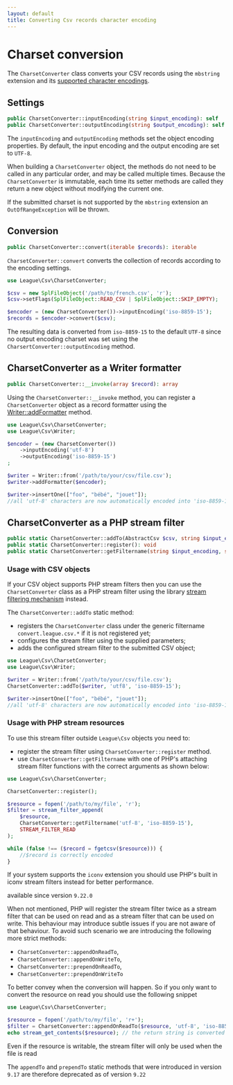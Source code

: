 ```yaml
---
layout: default
title: Converting Csv records character encoding
---
```


# Charset conversion

The `CharsetConverter` class converts your CSV records using the `mbstring` extension and its [supported character encodings](http://php.net/manual/en/mbstring.supported-encodings.php).

## Settings

```php
public CharsetConverter::inputEncoding(string $input_encoding): self
public CharsetConverter::outputEncoding(string $output_encoding): self
```

The `inputEncoding` and `outputEncoding` methods set the object encoding properties. By default, the input encoding and the output encoding are set to `UTF-8`.

When building a `CharsetConverter` object, the methods do not need to be called in any particular order, and may be called multiple times. Because the `CharsetConverter` is immutable, each time its setter methods are called they return a new object without modifying the current one.

<p class="message-warning">If the submitted charset is not supported by the <code>mbstring</code> extension an <code>OutOfRangeException</code> will be thrown.</p>

## Conversion

```php
public CharsetConverter::convert(iterable $records): iterable
```

`CharsetConverter::convert` converts the collection of records according to the encoding settings.

```php
use League\Csv\CharsetConverter;

$csv = new SplFileObject('/path/to/french.csv', 'r');
$csv->setFlags(SplFileObject::READ_CSV | SplFileObject::SKIP_EMPTY);

$encoder = (new CharsetConverter())->inputEncoding('iso-8859-15');
$records = $encoder->convert($csv);
```

The resulting data is converted from `iso-8859-15` to the default `UTF-8` since no output encoding charset was set using the `CharsertConverter::outputEncoding` method.

## CharsetConverter as a Writer formatter

```php
public CharsetConverter::__invoke(array $record): array
```

Using the `CharsetConverter::__invoke` method, you can register a `CharsetConverter` object as a record formatter using the [Writer::addFormatter](/9.0/writer/#record-formatter) method.

```php
use League\Csv\CharsetConverter;
use League\Csv\Writer;

$encoder = (new CharsetConverter())
    ->inputEncoding('utf-8')
    ->outputEncoding('iso-8859-15')
;

$writer = Writer::from('/path/to/your/csv/file.csv');
$writer->addFormatter($encoder);

$writer->insertOne(["foo", "bébé", "jouet"]);
//all 'utf-8' characters are now automatically encoded into 'iso-8859-15' charset
```

## CharsetConverter as a PHP stream filter

```php
public static CharsetConverter::addTo(AbstractCsv $csv, string $input_encoding, string $output_encoding): AbstractCsv
public static CharsetConverter::register(): void
public static CharsetConverter::getFiltername(string $input_encoding, string $output_encoding): string
```

### Usage with CSV objects

If your CSV object supports PHP stream filters then you can use the `CharsetConverter` class as a PHP stream filter using the library [stream filtering mechanism](/9.0/connections/filters/) instead.

The `CharsetConverter::addTo` static method:

- registers the `CharsetConverter` class under the generic filtername `convert.league.csv.*` if it is not registered yet;
- configures the stream filter using the supplied parameters;
- adds the configured stream filter to the submitted CSV object;

```php
use League\Csv\CharsetConverter;
use League\Csv\Writer;

$writer = Writer::from('/path/to/your/csv/file.csv');
CharsetConverter::addTo($writer, 'utf8', 'iso-8859-15');

$writer->insertOne(["foo", "bébé", "jouet"]);
//all 'utf-8' characters are now automatically encoded into 'iso-8859-15' charset
```

### Usage with PHP stream resources

To use this stream filter outside `League\Csv` objects you need to:

- register the stream filter using `CharsetConverter::register` method.
- use `CharsetConverter::getFiltername` with one of PHP's attaching stream filter functions with the correct arguments as shown below:

```php
use League\Csv\CharsetConverter;

CharsetConverter::register();

$resource = fopen('/path/to/my/file', 'r');
$filter = stream_filter_append(
    $resource,
    CharsetConverter::getFiltername('utf-8', 'iso-8859-15'),
    STREAM_FILTER_READ
);

while (false !== ($record = fgetcsv($resource))) {
    //$record is correctly encoded
}
```

<p class="message-info">If your system supports the <code>iconv</code> extension you should use PHP's built
in iconv stream filters instead for better performance.</p>

<p class="message-info">available since version <code>9.22.0</code></p>

When not mentioned, PHP will register the stream filter twice as a stream filter that can be used on read
and as a stream filter that can be used on write. This behaviour may introduce subtle issues if you are
not aware of that behaviour. To avoid such scenario we are introducing the following more strict methods:

- `CharsetConverter::appendOnReadTo`,
- `CharsetConverter::appendOnWriteTo`,
- `CharsetConverter::prependOnReadTo`,
- `CharsetConverter::prependOnWriteTo`

To better convey when the conversion will happen. So if you only want to convert the resource on read you
should use the following snippet

```php
use League\Csv\CharsetConverter;

$resource = fopen('/path/to/my/file', 'r+');
$filter = CharsetConverter::appendOnReadTo($resource, 'utf-8', 'iso-8859-15');
echo stream_get_contents($resource); // the return string is converted from 'utf-8' to 'iso-8859-15'
```

<p class="message-info">Even if the resource is writable, the stream filter will only be used when the file is read</p>
<p class="message-warning">The <code>appendTo</code> and <code>prependTo</code> static methods that were introduced in
version <code>9.17</code> are therefore deprecated as of version <code>9.22</code></p>
